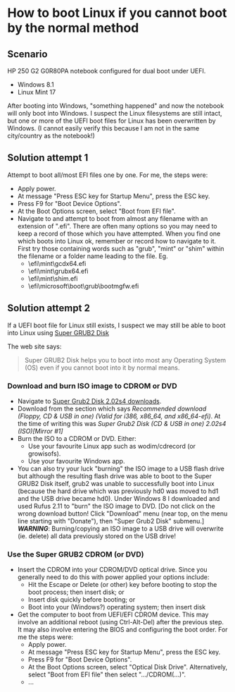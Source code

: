 How to boot Linux if you cannot boot by the normal method
=========================================================

## Scenario

HP 250 G2 G0R80PA notebook configured for dual boot under UEFI.
- Windows 8.1
- Linux Mint 17

After booting into Windows, "something happened" and now the notebook
will only boot into Windows. I suspect the Linux filesystems are still
intact, but one or more of the UEFI boot files for Linux has been
overwritten by Windows. (I cannot easily verify this because I am not
in the same city/country as the notebook!)

## Solution attempt 1

Attempt to boot all/most EFI files one by one. For me, the steps were:
- Apply power.
- At message "Press ESC key for Startup Menu", press the ESC key.
- Press F9 for "Boot Device Options".
- At the Boot Options screen, select "Boot from EFI file".
- Navigate to and attempt to boot from almost any filename with
  an extension of ".efi". There are often many options so you may
  need to keep a record of those which you have attempted. When you
  find one which boots into Linux ok, remember or record how to
  navigate to it. First try those containing words such as "grub",
  "mint" or "shim" within the filename or a folder name leading to
  the file. Eg.
  * \efi\mint\gcdx64.efi
  * \efi\mint\grubx64.efi
  * \efi\mint\shim.efi
  * \efi\microsoft\boot\grub\bootmgfw.efi

## Solution attempt 2

If a UEFI boot file for Linux still exists, I suspect we may still be able to
boot into Linux using [Super GRUB2 Disk](http://www.supergrubdisk.org/super-grub2-disk/)

The web site says:

> Super GRUB2 Disk helps you to boot into most any Operating System (OS)
> even if you cannot boot into it by normal means.

### Download and burn ISO image to CDROM or DVD

- Navigate to [Super Grub2 Disk 2.02s4 downloads](http://www.supergrubdisk.org/category/download/supergrub2diskdownload/super-grub2-disk-stable/).
- Download from the section which says *Recommended download (Floppy, CD &
  USB in one) (Valid for i386, x86_64, and x86_64-efi)*. At the time of
  writing this was *Super Grub2 Disk (CD & USB in one) 2.02s4 (ISO)[Mirror #1]*
- Burn the ISO to a CDROM or DVD. Either:
  * Use your favourite Linux app such as wodim/cdrecord (or growisofs).
  * Use your favourite Windows app.
- You can also try your luck "burning" the ISO image to a USB flash drive
  but although the resulting flash drive was able to boot to the
  Super GRUB2 Disk itself, grub2 was unable to successfully boot into
  Linux (because the hard drive which was previously hd0 was moved to
  hd1 and the USB drive became hd0). Under Windows 8 I downloaded and
  used Rufus 2.11 to "burn" the ISO image to DVD. [Do not click on the
  wrong download button! Click "Download" menu (near top, on the menu line
  starting with "Donate"), then "Super Grub2 Disk" submenu.]
  ***WARNING***: Burning/copying an ISO image to a USB drive will
  overwrite (ie. delete) all data previously stored on the USB drive!

### Use the Super GRUB2 CDROM (or DVD)

- Insert the CDROM into your CDROM/DVD optical drive.
  Since you generally need to do this with power applied your options include:
  * Hit the Escape or Delete (or other) key before booting to stop the boot
    process; then insert disk; or
  * Insert disk quickly before booting; or
  * Boot into your (Windows?) operating system; then insert disk
- Get the computer to boot from UEFI/EFI CDROM device. This may involve an
  additional reboot (using Ctrl-Alt-Del) after the previous step. It may
  also involve entering the BIOS and configuring the boot order. For me the
  steps were:
  * Apply power.
  * At message "Press ESC key for Startup Menu", press the ESC key.
  * Press F9 for "Boot Device Options".
  * At the Boot Options screen, select "Optical Disk Drive". Alternatively,
    select "Boot from EFI file" then select ".../CDROM(...)".
  * ...

